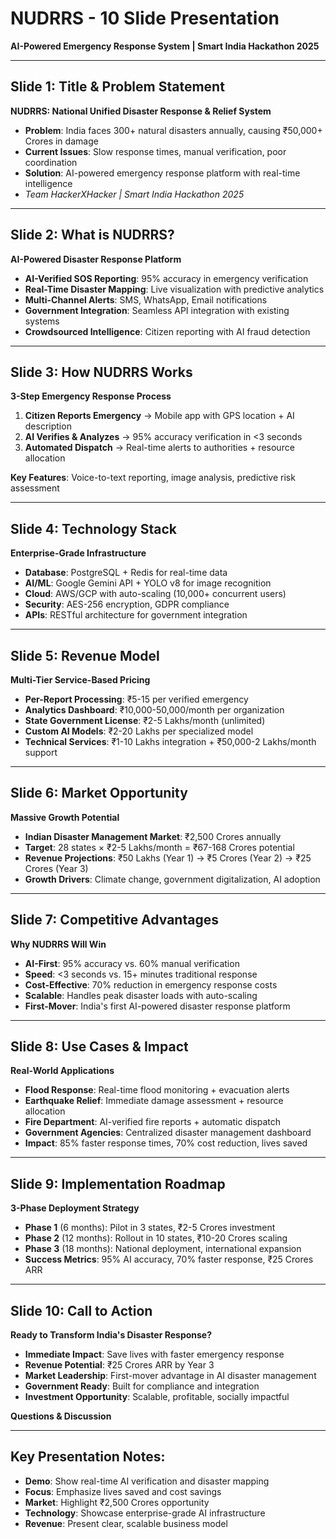 # NUDRRS - 10 Slide Presentation
**AI-Powered Emergency Response System | Smart India Hackathon 2025**

---

## Slide 1: Title & Problem Statement
**NUDRRS: National Unified Disaster Response & Relief System**
- **Problem**: India faces 300+ natural disasters annually, causing ₹50,000+ Crores in damage
- **Current Issues**: Slow response times, manual verification, poor coordination
- **Solution**: AI-powered emergency response platform with real-time intelligence
- *Team HackerXHacker | Smart India Hackathon 2025*

---

## Slide 2: What is NUDRRS?
**AI-Powered Disaster Response Platform**
- **AI-Verified SOS Reporting**: 95% accuracy in emergency verification
- **Real-Time Disaster Mapping**: Live visualization with predictive analytics
- **Multi-Channel Alerts**: SMS, WhatsApp, Email notifications
- **Government Integration**: Seamless API integration with existing systems
- **Crowdsourced Intelligence**: Citizen reporting with AI fraud detection

---

## Slide 3: How NUDRRS Works
**3-Step Emergency Response Process**
1. **Citizen Reports Emergency** → Mobile app with GPS location + AI description
2. **AI Verifies & Analyzes** → 95% accuracy verification in <3 seconds
3. **Automated Dispatch** → Real-time alerts to authorities + resource allocation

**Key Features**: Voice-to-text reporting, image analysis, predictive risk assessment

---

## Slide 4: Technology Stack
**Enterprise-Grade Infrastructure**
- **Database**: PostgreSQL + Redis for real-time data
- **AI/ML**: Google Gemini API + YOLO v8 for image recognition
- **Cloud**: AWS/GCP with auto-scaling (10,000+ concurrent users)
- **Security**: AES-256 encryption, GDPR compliance
- **APIs**: RESTful architecture for government integration

---

## Slide 5: Revenue Model
**Multi-Tier Service-Based Pricing**
- **Per-Report Processing**: ₹5-15 per verified emergency
- **Analytics Dashboard**: ₹10,000-50,000/month per organization
- **State Government License**: ₹2-5 Lakhs/month (unlimited)
- **Custom AI Models**: ₹2-20 Lakhs per specialized model
- **Technical Services**: ₹1-10 Lakhs integration + ₹50,000-2 Lakhs/month support

---

## Slide 6: Market Opportunity
**Massive Growth Potential**
- **Indian Disaster Management Market**: ₹2,500 Crores annually
- **Target**: 28 states × ₹2-5 Lakhs/month = ₹67-168 Crores potential
- **Revenue Projections**: ₹50 Lakhs (Year 1) → ₹5 Crores (Year 2) → ₹25 Crores (Year 3)
- **Growth Drivers**: Climate change, government digitalization, AI adoption

---

## Slide 7: Competitive Advantages
**Why NUDRRS Will Win**
- **AI-First**: 95% accuracy vs. 60% manual verification
- **Speed**: <3 seconds vs. 15+ minutes traditional response
- **Cost-Effective**: 70% reduction in emergency response costs
- **Scalable**: Handles peak disaster loads with auto-scaling
- **First-Mover**: India's first AI-powered disaster response platform

---

## Slide 8: Use Cases & Impact
**Real-World Applications**
- **Flood Response**: Real-time flood monitoring + evacuation alerts
- **Earthquake Relief**: Immediate damage assessment + resource allocation
- **Fire Department**: AI-verified fire reports + automatic dispatch
- **Government Agencies**: Centralized disaster management dashboard
- **Impact**: 85% faster response times, 70% cost reduction, lives saved

---

## Slide 9: Implementation Roadmap
**3-Phase Deployment Strategy**
- **Phase 1** (6 months): Pilot in 3 states, ₹2-5 Crores investment
- **Phase 2** (12 months): Rollout in 10 states, ₹10-20 Crores scaling
- **Phase 3** (18 months): National deployment, international expansion
- **Success Metrics**: 95% AI accuracy, 70% faster response, ₹25 Crores ARR

---

## Slide 10: Call to Action
**Ready to Transform India's Disaster Response?**
- **Immediate Impact**: Save lives with faster emergency response
- **Revenue Potential**: ₹25 Crores ARR by Year 3
- **Market Leadership**: First-mover advantage in AI disaster management
- **Government Ready**: Built for compliance and integration
- **Investment Opportunity**: Scalable, profitable, socially impactful

**Questions & Discussion**

---

## Key Presentation Notes:
- **Demo**: Show real-time AI verification and disaster mapping
- **Focus**: Emphasize lives saved and cost savings
- **Market**: Highlight ₹2,500 Crores opportunity
- **Technology**: Showcase enterprise-grade AI infrastructure
- **Revenue**: Present clear, scalable business model
